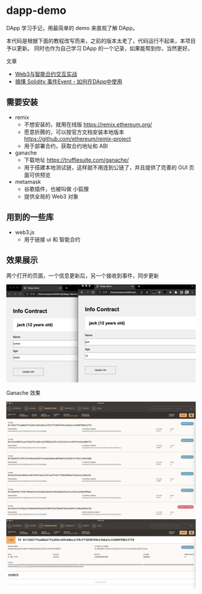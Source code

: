 # dapp-demo

DApp 学习手记，用最简单的 demo 来直观了解 DApp。

本代码是根据下面的教程改写而来，之前的版本太老了，代码运行不起来，本项目予以更新。
同时也作为自己学习 DApp 的一个记录，如果能帮到你，当然更好。

文章

- [Web3与智能合约交互实战](https://learnblockchain.cn/2018/04/15/web3-html/)
- [搞懂 Solidity 事件Event - 如何在DApp中使用](https://learnblockchain.cn/2018/05/09/solidity-event/)


## 需要安装

- remix
    - 不想安装的，就用在线版 https://remix.ethereum.org/
    - 愿意折腾的，可以按官方文档安装本地版本 https://github.com/ethereum/remix-project
    - 用于部署合约，获取合约地址和 ABI
- ganache
    - 下载地址 https://trufflesuite.com/ganache/
    - 用于搭建本地测试链，这样就不用连到公链了，并且提供了完善的 GUI 页面可供预览
- metamask
    - 谷歌插件，也被叫做 小狐狸
    - 提供全局的 Web3 对象
    
## 用到的一些库

- web3.js
    - 用于链接 ui 和 智能合约
    
## 效果展示

两个打开的页面，一个信息更新后，另一个接收到事件，同步更新

![](assets/info.png)


Ganache 效果

![](assets/transactions.png)
![](assets/detail.png)
